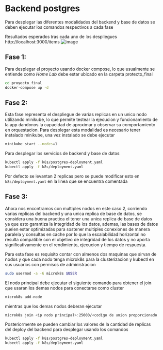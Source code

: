 # Backend postgres
Para desplegar las diferentes modalidades del backend y base de datos se deben ejecutar los comandos respectivos a cada fase

Resultados esperados tras cada uno de los despliegues http://localhost:3000/items
![image](https://github.com/user-attachments/assets/dc327b5f-1697-4bdb-8d50-94814e076c14)

## Fase 1: 
Para desplegar el proyecto usando docker compose, lo que usualmente se entiende como *Home Lab* debe estar ubicado en la carpeta protecto_final
```bash
cd proyecto_final
docker-compose up -d
```
## Fase 2:
Esta fase representa el despliegue de varias replicas en un unico nodo utilizando minikube, lo que permite testear la ejecucion y funcionamiento de la app dandonos la capacidad de aproximar y observar su comportamiento en orquestacion.
Para desplegar esta modalidad es necesario tener instalado minikube, una vez instalado se debe ejecutar
```bash
minikube start --nodes=1
```
Para desplegar los servicios de backend y base de datos
```bash
kubectl apply -f k8s/postgres-deployment.yaml
kubectl apply -f k8s/deployment.yaml
```
Por defecto se levantan 2 replicas pero se puede modificar esto en `k8s/deployment.yaml` en la linea que se encuentra comentada

## Fase 3:
Ahora nos encontramos con multiples nodos en este caso 2, corriendo varias replicas del backend y una unica replica de base de datos, se considera una buena practica el tener una unica replica de base de datos ya que esto garantiza la integridad de los datos, ademas, las bases de datos suelen estar optimizadas para sostener multiples conexiones de manera paralela y consultas en cache por lo que la escalabilidad horizontal no resulta compatible con el objetivo de integridad de los datos y no aporta significativamente en el rendimiento, ejecucion y tiempo de respuesta.

Para esta fase es requisito contar con almenos dos maquinas que sirvan de nodos y que cada nodo tenga microk8s para la clusterizacion y kubectl en sus usuarios con permisos de administracion
```bash
sudo usermod -a -G microk8s $USER
```

El nodo principal debe ejecutar el siguiente comando para obtener el join que usaran los demas nodos para conectarse como cluster
```bash
microk8s add-node
```

mientras que los demas nodos deberan ejecutar
```bash
microk8s join <ip nodo principal>:25000/<codigo de union proporcionado por el comando anterior>
```
Posteriormente se pueden cambiar los valores de la cantidad de replicas del deploy del backend para desplegar usando los comandos
```bash
kubectl apply -f k8s/postgres-deployment.yaml
kubectl apply -f k8s/deployment.yaml
```
